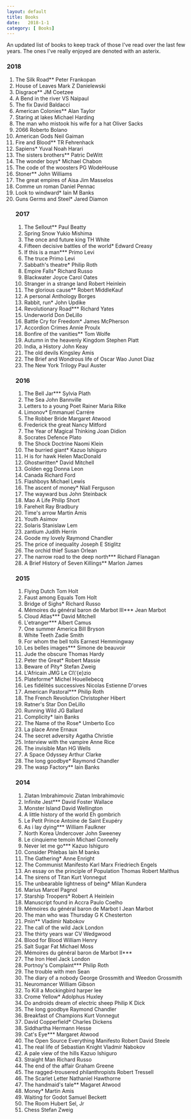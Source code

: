```yaml
---
layout: default
title: Books
date:   2018-1-1 
category: [ Books]
---
```



    
<p>
    An updated list of books to keep track of those I've read over the last few years. The ones I've really enjoyed are denoted with an asterix. 
</p>

<h3> 2018</h3>
<ol>
<li> 	 The Silk Road**  Peter Frankopan </li>
<li>  House of Leaves  Mark Z Danielewski </li>
<li>  Disgrace**  JM Coetzee </li>
<li>  A Bend in the river  VS Naipaul </li>
<li>  The fix  David Baldacci </li>
<li>  American Colonies**   Alan Taylor </li>
<li>  Staring at lakes   Michael Harding </li>
<li>  The man who mistook his wife for a hat   Oliver Sacks</li>
<li>  2066  Roberto Bolano</li>
<li>  American Gods  Neil Gaiman </li>
<li>  Fire and Blood**  TR Fehrenhack </li>
<li>  Sapiens*  Yuval Noah Harari </li>
<li>  The sisters brothers**  Patric DeWitt </li>
<li>  The wonder boys*  Michael Chabon</li>
<li>  The code of the woosters  PG WodeHouse
<li>  Stoner**  John Williams </li>
<li>  The great empires of Aisa  Jim Masselos
<li>  Comme un roman  Daniel Pennac</li>
<li>  Look to windward*  Iain M Banks</li>
<li>  Guns Germs and Steel*  Jared Diamon</li> 






<h3> 2017</h3>
<ol>
<li>  The Sellout**  Paul Beatty </li>
<li>  Spring Snow  Yukio Mishima </li>
<li>  The once and future king  TH White </li>
<li>  Fifteen decisive battles of the world*  Edward Creasy </li>
<li>  If this is a man***  Primo Levi </li>
<li>  The truce  Primo Levi </li>
<li>  Sabbath's theatre*  Philip Roth </li>
<li>  Empire Falls*  Richard Russo </li>
<li>  Blackwater  Joyce Carol Oates </li>
<li>  Stranger in a strange land  Robert Heinlein </li>
<li>  The glorious cause**  Robert MiddleKauf </li>
<li>  A personal Anthology  Borges </li>
<li>  Rabbit, run*  John Updike </li>
<li>  Revolutionary Road***  Richard Yates </li>
<li>  Underworld  Don DeLillo </li>
<li>  Battle Cry for Freedom*  James McPherson </li>
<li>  Accordion Crimes  Annie Proulx </li>
<li>  Bonfire of the vanities**  Tom Wolfe </li>
<li>  Autumn in the heavenly Kingdom  Stephen Platt </li>
<li>  India, a History  John Keay </li>
<li>  The old devils  Kingsley Amis </li>
<li>  The Brief and Wondrous life of Oscar Wao  Junot Diaz </li>
<li>  The New York Trilogy  Paul Auster </li>
</ol>
<h3> 2016</h3>
<ol>
<li>  The Bell Jar***  Sylvia Plath </li>
<li>  The Sea  John Bannville </li>
<li>  Letters to a young Poet  Rainer Maria Rilke </li>
<li>  Limonov*  Emmanuel Carrére </li>
<li>  The Robber Bride  Margaret Atwood </li>
<li>  Frederick the great  Nancy Mitford </li>
<li>  The Year of Magical Thinking  Joan Didion </li>
<li>  Socrates Defence  Plato </li>
<li>  The Shock Doctrine  Naomi Klein </li>
<li>  The burried giant*  Kazuo Ishiguro </li>
<li>  H is for hawk  Helen MacDonald </li>
<li>  Ghostwritten*  David Mitchell </li>
<li>  Golden egg  Donna Leon </li>
<li>  Canada  Richard Ford </li>
<li>  Flashboys  Michael Lewis </li>
<li>  The ascent of money*  Niall Ferguson </li>
<li>  The wayward bus  John Steinback </li>
<li>  Mao A Life  Philip Short </li>
<li>  Fareheit   Ray Bradbury </li>
<li>  Time's arrow  Martin Amis </li>
<li>  Youth  Asimov </li>
<li>  Solaris  Stanislaw Lem </li>
<li>  zantium  Judith Herrin </li>
<li>  Goode my lovely  Raymond Chandler </li>
<li>  The price of inequality  Joseph E Stiglitz </li>
<li>  The orchid thief  Susan Orlean </li>
<li>  The narrow road to the deep north***  Richard Flanagan </li>
<li>  A Brief History of Seven Killings**  Marlon James </li>
</ol>


<h3> 2015</h3>
<ol>
<li>  Flying Dutch	     Tom Holt </li>
<li>  Faust among Equals	     Tom Holt </li>
<li>  Bridge of Sighs*	        Richard Russo </li>
<li>  Mémoires du général baron de Marbot III***	     Jean Marbot </li>
<li>  Cloud Atlas***	       David Mitchell</li>
<li>  L'etranger***	      Albert Camus</li>
<li>  One summer America 	      Bill Bryson</li>
<li>  White Teeth	      Zadie Smith</li>
<li>  For whom the bell tolls      Earnest Hemmingway</li>
<li>  Les belles images***    Simone de beauvoir</li>
<li>  Jude the obscure    Thomas Hardy</li>
<li>  Peter the Great*    Robert Massie</li>
<li>  Beware of Pity*    Stefan Zweig</li>
<li>  L'Africain    JMG Le Cl\'{e}zio</li>
<li>  Plateforme*    Michel Houellebecq</li>
<li>  Les fidélités successives    Nicolas Estienne D'orves</li>
<li>  American Pastoral***    Philip Roth</li>
<li>  The French Revolution    Christopher Hibert</li>
<li>  Ratner's Star    Don DeLillo</li>
<li>  Running Wild    JG Ballard</li>
<li>  Complicity*    Iain Banks</li>
<li>  The Name of the Rose*    Umberto Eco</li>
<li>  La place    Anne Ernaux</li>
<li>  The secret adversity    Agatha Christie</li>
<li>  Interview with the vampire    Anne Rice</li>
<li>  The invisible Man    HG Wells</li>
<li>  A Space Odyssey    Arthur Clarke</li>
<li>  The long goodbye*    Raymond Chandler</li>
<li>  The wasp Factory**    Iain Banks</li>
</ol>




<h3> 2014</h3>
<ol>
<li>  Zlatan Imbrahimovic	    Zlatan Imbrahimovic     </li>
<li>  Infinite Jest***	    David Foster Wallace     </li>
<li>  Monster Island	   David Wellington     </li>
<li>  A little history of the world	  Eh gombrich     </li>
<li>  Le Petit Prince	  Antoine de Saint Exupéry     </li>
<li>  As i lay dying***	   William Faulkner     </li>
<li>  North Korea Undercover	   John Sweeney     </li> 
<li>  Le cinquieme temoin	   Michael Connelly     </li>
<li>  Never let me go***  	Kazuo Ishiguro     </li>
<li>  Consider Phlebas	   Iain M banks     </li>
<li>  The Gathering*	  Anne Enright     </li>
<li>  The Communist Manifesto	  Karl Marx Friedriech Engels      </li>
<li>  An essay on the principle of Population  Thomas Robert Malthus     </li>
<li>  The sirens of Titan	  Kurt Vonnegut     </li>
<li>  The unbearable lightness of being*   Milan Kundera     </li>
<li>  Marius	    Marcel Pagnol     </li>
<li>  Starship Troopers*	    Robert A Heinlein     </li>
<li>  Manuscript found in Accra	    Paulo Coelho      </li>
<li>  Mémoires du général baron de Marbot I	 Jean Marbot     </li>
<li>  The man who was Thursday	  G K Chesterton     </li>
<li>  Pnin**	  Vladimir Nabokov     </li>
<li>  The call of the wild	  Jack London     </li>
<li>  The thirty years war	 CV Wedgwood     </li>
<li>  Blood for Blood	  William Henry     </li>
<li>  Salt Sugar Fat	 Michael Moss     </li>
<li>  Mémoires du général baron de Marbot II***	     </li>
<li>  The Iron Heel	  Jack London     </li>
<li>  Portnoy's Complaint***	  Philip Roth     </li>
<li>  The trouble with men	  Sean     </li>
<li>  The diary of a nobody	  George Grossmith and Weedon Grossmith     </li>
<li>  Neuromancer	  William Gibson     </li>
<li>  To Kill a Mockingbird	  harper lee     </li>
<li>  Crome Yellow*	  Adolphus Huxley     </li>
<li>  Do androids dream of electric sheep	  Philip K Dick     </li>
<li>  The long goodbye	   Raymond Chandler     </li>
<li>  Breakfast of Champions	  Kurt Vonnegut     </li>
<li>  David Copperfield*	  Charles Dickens     </li>
<li>  Siddhartha	  Hermann Hesse     </li>
<li>  Cat's Eye***	  Margaret Atwood     </li>
<li>  The Open Source Everything Manifesto	 Robert David Steele     </li>
<li>  The real life of Sebastian Knight	  Vladmir Nabokov     </li>
<li>  A pale view of the hills	  Kazuo Ishiguro     </li>
<li>  Straight Man	  Richard Russo     </li>
<li>  The end of the affair	  Graham Greene      </li>
<li>  The ragged-trousered philanthropists	  Robert Tressell     </li>
<li>  The Scarlet Letter	   Nathaniel Hawthorne     </li>
<li>  The handmaid's tale**	   Magaret Atwood     </li>
<li>  Money*	   Martin Amis    </li>
<li>  Waiting for Godot	   Samuel Beckett    </li>
<li>  The Room	    Hubert Sel, Jr    </li>
<li>  Chess	   Stefan Zweig  </li>
</ol>

